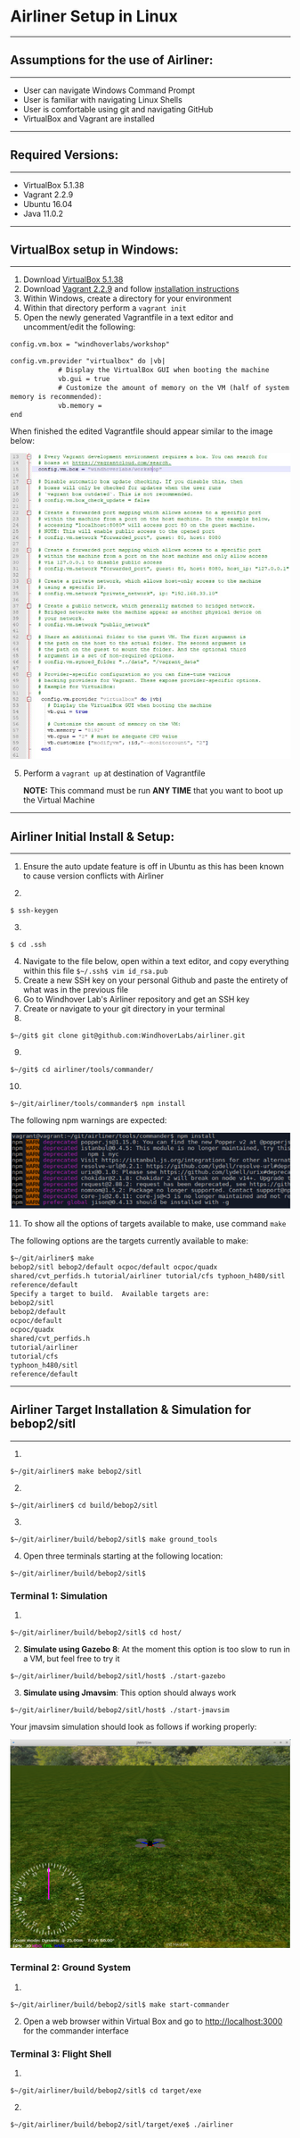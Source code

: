 # Airliner Setup in Linux
***
## Assumptions for the use of Airliner:
***
* User can navigate Windows Command Prompt
* User is familiar with navigating Linux Shells
* User is comfortable using git and navigating GitHub
* VirtualBox and Vagrant are installed

***
## Required Versions:
***
* VirtualBox 5.1.38
* Vagrant 2.2.9
* Ubuntu 16.04
* Java 11.0.2

***
## VirtualBox setup in Windows:
***

1. Download [VirtualBox 5.1.38](https://www.virtualbox.org/wiki/Download_Old_Builds_5_1 "VirtualBox 5.1.38")
2. Download [Vagrant 2.2.9](https://www.vagrantup.com/downloads "Vagrant 2.2.9") and follow [installation instructions](https://www.vagrantup.com/docs/installation)
2. Within Windows, create a directory for your environment
3. Within that directory perform a `vagrant init`
4. Open the newly generated Vagrantfile in a text editor and uncomment/edit the following: 

```
config.vm.box = "windhoverlabs/workshop"
```

```
config.vm.provider "virtualbox" do |vb|
            # Display the VirtualBox GUI when booting the machine
            vb.gui = true
            # Customize the amount of memory on the VM (half of system memory is recommended):
            vb.memory = 
end
```

When finished the edited Vagrantfile should appear similar to the image below:

![1](resources/vagrantfile_setup.JPG "Edited Vagrantfile")

5. Perform a `vagrant up` at destination of Vagrantfile

	**NOTE:** This command must be run **ANY TIME** that you want to boot up the Virtual Machine

***
## Airliner Initial Install & Setup:
***


1. Ensure the auto update feature is off in Ubuntu as this has been known to cause version conflicts with Airliner

2.
```
$ ssh-keygen
```

3. 
```
$ cd .ssh
```
4. Navigate to the file below, open within a text editor, and copy everything within this file ```$~/.ssh$ vim id_rsa.pub``` 
5. Create a new SSH key on your personal Github and paste the entirety of what was in the previous file
6. Go to Windhover Lab's Airliner repository and get an SSH key
7. Create or navigate to your git directory in your terminal
8. 
```
$~/git$ git clone git@github.com:WindhoverLabs/airliner.git
```
9. 
```
$~/git$ cd airliner/tools/commander/
```
10. 
```
$~/git/airliner/tools/commander$ npm install
```

The following npm warnings are expected:

![2](resources/npm_install.PNG "NPM Warnings")

11. To show all the options of targets available to make, use command `make`

The following options are the targets currently available to make:
```
$~/git/airliner$ make
bebop2/sitl bebop2/default ocpoc/default ocpoc/quadx shared/cvt_perfids.h tutorial/airliner tutorial/cfs typhoon_h480/sitl reference/default
Specify a target to build.  Available targets are:
bebop2/sitl
bebop2/default
ocpoc/default
ocpoc/quadx
shared/cvt_perfids.h
tutorial/airliner
tutorial/cfs
typhoon_h480/sitl
reference/default
``` 

***
## Airliner Target Installation & Simulation for bebop2/sitl
***
1. 
```
$~/git/airliner$ make bebop2/sitl
```
2. 
```
$~/git/airliner$ cd build/bebop2/sitl
```
3. 
```
$~/git/airliner/build/bebop2/sitl$ make ground_tools
```
4. Open three terminals starting at the following location: 
```
$~/git/airliner/build/bebop2/sitl$
``` 

### Terminal 1: Simulation

1. 
```
$~/git/airliner/build/bebop2/sitl$ cd host/
```
2. **Simulate using Gazebo 8**: At the moment this option is too slow to run in a VM, but feel free to try it 
```
$~/git/airliner/build/bebop2/sitl/host$ ./start-gazebo
``` 
3. **Simulate using Jmavsim**: This option should always work 
```
$~/git/airliner/build/bebop2/sitl/host$ ./start-jmavsim
``` 

Your jmavsim simulation should look as follows if working properly:

![4](resources/jmavsim_start.PNG "Jmavsim Successful")


### Terminal 2: Ground System
1. 
```
$~/git/airliner/build/bebop2/sitl$ make start-commander
```
2. Open a web browser within Virtual Box and go to [http://localhost:3000](http://localhost:3000 "localhost:3000") for the commander interface


### Terminal 3: Flight Shell
1. 
```
$~/git/airliner/build/bebop2/sitl$ cd target/exe
```
2. 
```
$~/git/airliner/build/bebop2/sitl/target/exe$ ./airliner
```
